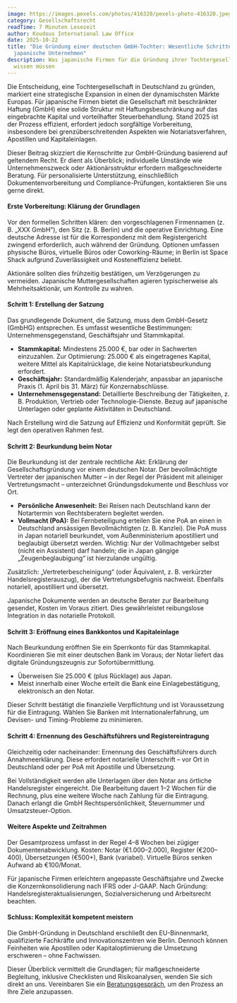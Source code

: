 ```yaml
---
image: https://images.pexels.com/photos/416320/pexels-photo-416320.jpeg
category: Gesellschaftsrecht
readTime: 7 Minuten Lesezeit
author: Koudous International Law Office
date: 2025-10-22
title: "Die Gründung einer deutschen GmbH-Tochter: Wesentliche Schritte für
  japanische Unternehmen"
description: Was japanische Firmen für die Gründung ihrer Tochtergesellschaften
  wissen müssen
---
```


Die Entscheidung, eine Tochtergesellschaft in Deutschland zu gründen, markiert eine strategische Expansion in einen der dynamischsten Märkte Europas. Für japanische Firmen bietet die Gesellschaft mit beschränkter Haftung (GmbH) eine solide Struktur mit Haftungsbeschränkung auf das eingebrachte Kapital und vorteilhafter Steuerbehandlung. Stand 2025 ist der Prozess effizient, erfordert jedoch sorgfältige Vorbereitung, insbesondere bei grenzüberschreitenden Aspekten wie Notariatsverfahren, Apostillen und Kapitaleinlagen.

Dieser Beitrag skizziert die Kernschritte zur GmbH-Gründung basierend auf geltendem Recht. Er dient als Überblick; individuelle Umstände wie Unternehmenszweck oder Aktionärsstruktur erfordern maßgeschneiderte Beratung. Für personalisierte Unterstützung, einschließlich Dokumentenvorbereitung und Compliance-Prüfungen, kontaktieren Sie uns gerne direkt.

#### Erste Vorbereitung: Klärung der Grundlagen

Vor den formellen Schritten klären: den vorgeschlagenen Firmennamen (z. B. „XXX GmbH“), den Sitz (z. B. Berlin) und die operative Einrichtung. Eine deutsche Adresse ist für die Korrespondenz mit dem Registergericht zwingend erforderlich, auch während der Gründung. Optionen umfassen physische Büros, virtuelle Büros oder Coworking-Räume; in Berlin ist Space Shack aufgrund Zuverlässigkeit und Kosteneffizienz beliebt.

Aktionäre sollten dies frühzeitig bestätigen, um Verzögerungen zu vermeiden. Japanische Muttergesellschaften agieren typischerweise als Mehrheitsaktionär, um Kontrolle zu wahren.

#### Schritt 1: Erstellung der Satzung

Das grundlegende Dokument, die Satzung, muss dem GmbH-Gesetz (GmbHG) entsprechen. Es umfasst wesentliche Bestimmungen: Unternehmensgegenstand, Geschäftsjahr und Stammkapital.

- **Stammkapital:** Mindestens 25.000 €, bar oder in Sachwerten einzuzahlen. Zur Optimierung: 25.000 € als eingetragenes Kapital, weitere Mittel als Kapitalrücklage, die keine Notariatsbeurkundung erfordert.
- **Geschäftsjahr:** Standardmäßig Kalenderjahr, anpassbar an japanische Praxis (1. April bis 31. März) für Konzernabschlüsse.
- **Unternehmensgegenstand:** Detaillierte Beschreibung der Tätigkeiten, z. B. Produktion, Vertrieb oder Technologie-Dienste. Bezug auf japanische Unterlagen oder geplante Aktivitäten in Deutschland.

Nach Erstellung wird die Satzung auf Effizienz und Konformität geprüft. Sie legt den operativen Rahmen fest.

#### Schritt 2: Beurkundung beim Notar

Die Beurkundung ist der zentrale rechtliche Akt: Erklärung der Gesellschaftsgründung vor einem deutschen Notar. Der bevollmächtigte Vertreter der japanischen Mutter – in der Regel der Präsident mit alleiniger Vertretungsmacht – unterzeichnet Gründungsdokumente und Beschluss vor Ort.

- **Persönliche Anwesenheit:** Bei Reisen nach Deutschland kann der Notartermin von Rechtsberatern begleitet werden.
- **Vollmacht (PoA):** Bei Fernbeteiligung erteilen Sie eine PoA an einen in Deutschland ansässigen Bevollmächtigten (z. B. Kanzlei). Die PoA muss in Japan notariell beurkundet, vom Außenministerium apostilliert und beglaubigt übersetzt werden. Wichtig: Nur der Vollmachtgeber selbst (nicht ein Assistent) darf handeln; die in Japan gängige „Zeugenbeglaubigung“ ist hierzulande ungültig.

Zusätzlich: „Vertreterbescheinigung“ (oder Äquivalent, z. B. verkürzter Handelsregisterauszug), der die Vertretungsbefugnis nachweist. Ebenfalls notariell, apostilliert und übersetzt.

Japanische Dokumente werden an deutsche Berater zur Bearbeitung gesendet, Kosten im Voraus zitiert. Dies gewährleistet reibungslose Integration in das notarielle Protokoll.

#### Schritt 3: Eröffnung eines Bankkontos und Kapitaleinlage

Nach Beurkundung eröffnen Sie ein Sperrkonto für das Stammkapital. Koordinieren Sie mit einer deutschen Bank im Voraus; der Notar liefert das digitale Gründungszeugnis zur Sofortübermittlung.

- Überweisen Sie 25.000 € (plus Rücklage) aus Japan.
- Meist innerhalb einer Woche erteilt die Bank eine Einlagebestätigung, elektronisch an den Notar.

Dieser Schritt bestätigt die finanzielle Verpflichtung und ist Voraussetzung für die Eintragung. Wählen Sie Banken mit Internationalerfahrung, um Devisen- und Timing-Probleme zu minimieren.

#### Schritt 4: Ernennung des Geschäftsführers und Registereintragung

Gleichzeitig oder nacheinander: Ernennung des Geschäftsführers durch Annahmeerklärung. Diese erfordert notarielle Unterschrift – vor Ort in Deutschland oder per PoA mit Apostille und Übersetzung.

Bei Vollständigkeit werden alle Unterlagen über den Notar ans örtliche Handelsregister eingereicht. Die Bearbeitung dauert 1–2 Wochen für die Rechnung, plus eine weitere Woche nach Zahlung für die Eintragung. Danach erlangt die GmbH Rechtspersönlichkeit, Steuernummer und Umsatzsteuer-Option.

#### Weitere Aspekte und Zeitrahmen

Der Gesamtprozess umfasst in der Regel 4–8 Wochen bei zügiger Dokumentenabwicklung. Kosten: Notar (€1.000–2.000), Register (€200–400), Übersetzungen (€500+), Bank (variabel). Virtuelle Büros senken Aufwand ab €100/Monat.

Für japanische Firmen erleichtern angepasste Geschäftsjahre und Zwecke die Konzernkonsolidierung nach IFRS oder J-GAAP. Nach Gründung: Handelsregisteraktualisierungen, Sozialversicherung und Arbeitsrecht beachten.

#### Schluss: Komplexität kompetent meistern

Die GmbH-Gründung in Deutschland erschließt den EU-Binnenmarkt, qualifizierte Fachkräfte und Innovationszentren wie Berlin. Dennoch können Feinheiten wie Apostillen oder Kapitaloptimierung die Umsetzung erschweren – ohne Fachwissen.

Dieser Überblick vermittelt die Grundlagen; für maßgeschneiderte Begleitung, inklusive Checklisten und Risikoanalysen, wenden Sie sich direkt an uns. Vereinbaren Sie ein [Beratungsgespräch](/contact), um den Prozess an Ihre Ziele anzupassen.
